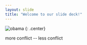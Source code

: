 ```yaml
---
layout: slide
title: "Welcome to our slide deck!"
---
```


![obama](https://cloud.githubusercontent.com/assets/16547949/25400972/4de67090-29c2-11e7-96a6-8631407b6e4f.jpg)
{: .center}

more conflict -- less conflict

